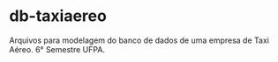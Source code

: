 # db-taxiaereo
Arquivos para modelagem do banco de dados de uma empresa de Taxi Aéreo. 6° Semestre UFPA.

